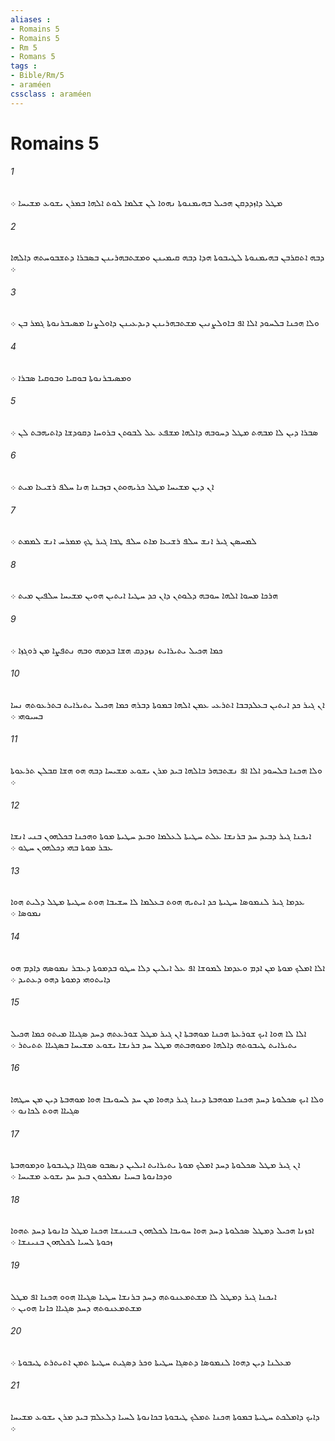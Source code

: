 ```yaml
---
aliases : 
- Romains 5
- Romains 5
- Rm 5
- Romans 5
tags : 
- Bible/Rm/5
- araméen
cssclass : araméen
---
```


# Romains 5

###### 1
ܡܛܠ ܕܐܙܕܕܩܢ ܗܟܝܠ ܒܗܝܡܢܘܬܐ ܢܗܘܐ ܠܢ ܫܠܡܐ ܠܘܬ ܐܠܗܐ ܒܡܪܢ ܝܫܘܥ ܡܫܝܚܐ ܀
###### 2
ܕܒܗ ܐܬܩܪܒܢ ܒܗܝܡܢܘܬܐ ܠܛܝܒܘܬܐ ܗܕܐ ܕܒܗ ܩܝܡܝܢܢ ܘܡܫܬܒܗܪܝܢܢ ܒܤܒܪܐ ܕܬܫܒܘܚܬܗ ܕܐܠܗܐ ܀
###### 3
ܘܠܐ ܗܟܢܐ ܒܠܚܘܕ ܐܠܐ ܐܦ ܒܐܘܠܨܢܝܢ ܡܫܬܒܗܪܝܢܢ ܕܝܕܥܝܢܢ ܕܐܘܠܨܢܐ ܡܤܝܒܪܢܘܬܐ ܓܡܪ ܒܢ ܀
###### 4
ܘܡܤܝܒܪܢܘܬܐ ܒܘܩܝܐ ܘܒܘܩܝܐ ܤܒܪܐ ܀
###### 5
ܤܒܪܐ ܕܝܢ ܠܐ ܡܒܗܬ ܡܛܠ ܕܚܘܒܗ ܕܐܠܗܐ ܡܫܦܥ ܥܠ ܠܒܘܬܢ ܒܪܘܚܐ ܕܩܘܕܫܐ ܕܐܬܝܗܒܬ ܠܢ ܀
###### 6
ܐܢ ܕܝܢ ܡܫܝܚܐ ܡܛܠ ܟܪܝܗܘܬܢ ܒܙܒܢܐ ܗܢܐ ܚܠܦ ܪܫܝܥܐ ܡܝܬ ܀
###### 7
ܠܡܚܤܢ ܓܝܪ ܐܢܫ ܚܠܦ ܪܫܝܥܐ ܡܐܬ ܚܠܦ ܛܒܐ ܓܝܪ ܛܟ ܡܡܪܚ ܐܢܫ ܠܡܡܬ ܀
###### 8
ܗܪܟܐ ܡܚܘܐ ܐܠܗܐ ܚܘܒܗ ܕܠܘܬܢ ܕܐܢ ܟܕ ܚܛܝܐ ܐܝܬܝܢ ܗܘܝܢ ܡܫܝܚܐ ܚܠܦܝܢ ܡܝܬ ܀
###### 9
ܟܡܐ ܗܟܝܠ ܝܬܝܪܐܝܬ ܢܙܕܕܩ ܗܫܐ ܒܕܡܗ ܘܒܗ ܢܬܦܨܐ ܡܢ ܪܘܓܙܐ ܀
###### 10
ܐܢ ܓܝܪ ܟܕ ܐܝܬܝܢ ܒܥܠܕܒܒܐ ܐܬܪܥܝ ܥܡܢ ܐܠܗܐ ܒܡܘܬܐ ܕܒܪܗ ܟܡܐ ܗܟܝܠ ܝܬܝܪܐܝܬ ܒܬܪܥܘܬܗ ܢܚܐ ܒܚܝܘܗܝ ܀
###### 11
ܘܠܐ ܗܟܢܐ ܒܠܚܘܕ ܐܠܐ ܐܦ ܢܫܬܒܗܪ ܒܐܠܗܐ ܒܝܕ ܡܪܢ ܝܫܘܥ ܡܫܝܚܐ ܕܒܗ ܗܘ ܗܫܐ ܩܒܠܢ ܬܪܥܘܬܐ ܀
###### 12
ܐܝܟܢܐ ܓܝܪ ܕܒܝܕ ܚܕ ܒܪܢܫܐ ܥܠܬ ܚܛܝܬܐ ܠܥܠܡܐ ܘܒܝܕ ܚܛܝܬܐ ܡܘܬܐ ܘܗܟܢܐ ܒܟܠܗܘܢ ܒܢܝ ܐܢܫܐ ܥܒܪ ܡܘܬܐ ܒܗܝ ܕܟܠܗܘܢ ܚܛܘ ܀
###### 13
ܥܕܡܐ ܓܝܪ ܠܢܡܘܤܐ ܚܛܝܬܐ ܟܕ ܐܝܬܝܗ ܗܘܬ ܒܥܠܡܐ ܠܐ ܚܫܝܒܐ ܗܘܬ ܚܛܝܬܐ ܡܛܠ ܕܠܝܬ ܗܘܐ ܢܡܘܤܐ ܀
###### 14
ܐܠܐ ܐܡܠܟ ܡܘܬܐ ܡܢ ܐܕܡ ܘܥܕܡܐ ܠܡܘܫܐ ܐܦ ܥܠ ܐܝܠܝܢ ܕܠܐ ܚܛܘ ܒܕܡܘܬܐ ܕܥܒܪ ܢܡܘܤܗ ܕܐܕܡ ܗܘ ܕܐܝܬܘܗܝ ܕܡܘܬܐ ܕܗܘ ܕܥܬܝܕ ܀
###### 15
ܐܠܐ ܠܐ ܗܘܐ ܐܝܟ ܫܘܪܥܬܐ ܗܟܢܐ ܡܘܗܒܬܐ ܐܢ ܓܝܪ ܡܛܠ ܫܘܪܥܬܗ ܕܚܕ ܤܓܝܐܐ ܡܝܬܘ ܟܡܐ ܗܟܝܠ ܝܬܝܪܐܝܬ ܛܝܒܘܬܗ ܕܐܠܗܐ ܘܡܘܗܒܬܗ ܡܛܠ ܚܕ ܒܪܢܫܐ ܝܫܘܥ ܡܫܝܚܐ ܒܤܓܝܐܐ ܬܬܝܬܪ ܀
###### 16
ܘܠܐ ܐܝܟ ܤܟܠܘܬܐ ܕܚܕ ܗܟܢܐ ܡܘܗܒܬܐ ܕܝܢܐ ܓܝܪ ܕܗܘܐ ܡܢ ܚܕ ܠܚܘܝܒܐ ܗܘܐ ܡܘܗܒܬܐ ܕܝܢ ܡܢ ܚܛܗܐ ܤܓܝܐܐ ܗܘܬ ܠܟܐܢܘ ܀
###### 17
ܐܢ ܓܝܪ ܡܛܠ ܤܟܠܘܬܐ ܕܚܕ ܐܡܠܟ ܡܘܬܐ ܝܬܝܪܐܝܬ ܐܝܠܝܢ ܕܢܤܒܘ ܤܘܓܐܐ ܕܛܝܒܘܬܐ ܘܕܡܘܗܒܬܐ ܘܕܟܐܢܘܬܐ ܒܚܝܐ ܢܡܠܟܘܢ ܒܝܕ ܚܕ ܝܫܘܥ ܡܫܝܚܐ ܀
###### 18
ܐܟܙܢܐ ܗܟܝܠ ܕܡܛܠ ܤܟܠܘܬܐ ܕܚܕ ܗܘܐ ܚܘܝܒܐ ܠܟܠܗܘܢ ܒܢܝܢܫܐ ܗܟܢܐ ܡܛܠ ܟܐܢܘܬܐ ܕܚܕ ܬܗܘܐ ܙܟܘܬܐ ܠܚܝܐ ܠܟܠܗܘܢ ܒܢܝܢܫܐ ܀
###### 19
ܐܝܟܢܐ ܓܝܪ ܕܡܛܠ ܠܐ ܡܫܬܡܥܢܘܬܗ ܕܚܕ ܒܪܢܫܐ ܚܛܝܐ ܤܓܝܐܐ ܗܘܘ ܗܟܢܐ ܐܦ ܡܛܠ ܡܫܬܡܥܢܘܬܗ ܕܚܕ ܤܓܝܐܐ ܟܐܢܐ ܗܘܝܢ ܀
###### 20
ܡܥܠܢܐ ܕܝܢ ܕܗܘܐ ܠܢܡܘܤܐ ܕܬܤܓܐ ܚܛܝܬܐ ܘܟܪ ܕܤܓܝܬ ܚܛܝܬܐ ܬܡܢ ܐܬܝܬܪܬ ܛܝܒܘܬܐ ܀
###### 21
ܕܐܝܟ ܕܐܡܠܟܬ ܚܛܝܬܐ ܒܡܘܬܐ ܗܟܢܐ ܬܡܠܟ ܛܝܒܘܬܐ ܒܟܐܢܘܬܐ ܠܚܝܐ ܕܠܥܠܡ ܒܝܕ ܡܪܢ ܝܫܘܥ ܡܫܝܚܐ ܀
